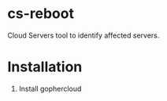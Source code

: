 # cs-reboot
Cloud Servers tool to identify affected servers.

# Installation
1. Install gophercloud
